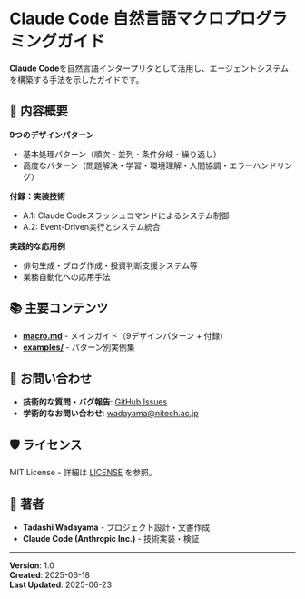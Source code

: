 # Claude Code 自然言語マクロプログラミングガイド

**Claude Code**を自然言語インタープリタとして活用し、エージェントシステムを構築する手法を示したガイドです。

## 🎯 内容概要

**9つのデザインパターン**
- 基本処理パターン（順次・並列・条件分岐・繰り返し）
- 高度なパターン（問題解決・学習・環境理解・人間協調・エラーハンドリング）

**付録：実装技術**
- A.1: Claude Codeスラッシュコマンドによるシステム制御
- A.2: Event-Driven実行とシステム統合

**実践的な応用例**
- 俳句生成・ブログ作成・投資判断支援システム等
- 業務自動化への応用手法

## 📚 主要コンテンツ

- **[macro.md](./macro.md)** - メインガイド（9デザインパターン + 付録）
- **[examples/](./examples/)** - パターン別実例集  


## 📧 お問い合わせ

- **技術的な質問・バグ報告**: [GitHub Issues](../../issues)
- **学術的なお問い合わせ**: wadayama@nitech.ac.jp

## 🛡️ ライセンス

MIT License - 詳細は [LICENSE](./LICENSE) を参照。

## 👥 著者

- **Tadashi Wadayama** - プロジェクト設計・文書作成
- **Claude Code (Anthropic Inc.)** - 技術実装・検証

---

**Version**: 1.0  
**Created**: 2025-06-18  
**Last Updated**: 2025-06-23